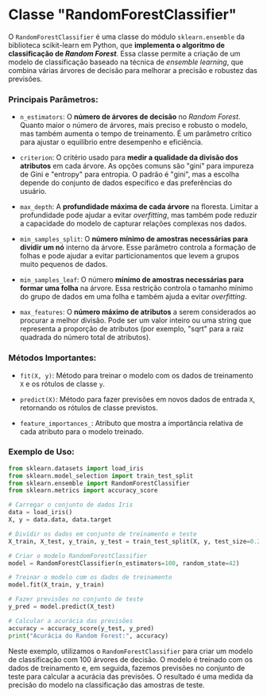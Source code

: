 # Classe "RandomForestClassifier"

O `RandomForestClassifier` é uma classe do módulo `sklearn.ensemble` da biblioteca scikit-learn em Python, que **implementa o algoritmo de classificação de _Random Forest_**. Essa classe permite a criação de um modelo de classificação baseado na técnica de _ensemble learning_, que combina várias árvores de decisão para melhorar a precisão e robustez das previsões.

### **Principais Parâmetros:**

- `n_estimators`: O **número de árvores de decisão** no _Random Forest_. Quanto maior o número de árvores, mais preciso e robusto o modelo, mas também aumenta o tempo de treinamento. É um parâmetro crítico para ajustar o equilíbrio entre desempenho e eficiência.

- `criterion`: O critério usado para **medir a qualidade da divisão dos atributos** em cada árvore. As opções comuns são "gini" para impureza de Gini e "entropy" para entropia. O padrão é "gini", mas a escolha depende do conjunto de dados específico e das preferências do usuário.

- `max_depth`: A **profundidade máxima de cada árvore** na floresta. Limitar a profundidade pode ajudar a evitar _overfitting_, mas também pode reduzir a capacidade do modelo de capturar relações complexas nos dados.

- `min_samples_split`: O **número mínimo de amostras necessárias para dividir um nó** interno da árvore. Esse parâmetro controla a formação de folhas e pode ajudar a evitar particionamentos que levem a grupos muito pequenos de dados.

- `min_samples_leaf`: O número **mínimo de amostras necessárias para formar uma folha** na árvore. Essa restrição controla o tamanho mínimo do grupo de dados em uma folha e também ajuda a evitar _overfitting_.

- `max_features`: O **número máximo de atributos** a serem considerados ao procurar a melhor divisão. Pode ser um valor inteiro ou uma string que representa a proporção de atributos (por exemplo, "sqrt" para a raiz quadrada do número total de atributos).

### **Métodos Importantes:**

- `fit(X, y)`: Método para treinar o modelo com os dados de treinamento `X` e os rótulos de classe `y`.

- `predict(X)`: Método para fazer previsões em novos dados de entrada `X`, retornando os rótulos de classe previstos.

- `feature_importances_`: Atributo que mostra a importância relativa de cada atributo para o modelo treinado.

### **Exemplo de Uso:**

```python
from sklearn.datasets import load_iris
from sklearn.model_selection import train_test_split
from sklearn.ensemble import RandomForestClassifier
from sklearn.metrics import accuracy_score

# Carregar o conjunto de dados Iris
data = load_iris()
X, y = data.data, data.target

# Dividir os dados em conjunto de treinamento e teste
X_train, X_test, y_train, y_test = train_test_split(X, y, test_size=0.2, random_state=42)

# Criar o modelo RandomForestClassifier
model = RandomForestClassifier(n_estimators=100, random_state=42)

# Treinar o modelo com os dados de treinamento
model.fit(X_train, y_train)

# Fazer previsões no conjunto de teste
y_pred = model.predict(X_test)

# Calcular a acurácia das previsões
accuracy = accuracy_score(y_test, y_pred)
print("Acurácia do Random Forest:", accuracy)
```

Neste exemplo, utilizamos o `RandomForestClassifier` para criar um modelo de classificação com 100 árvores de decisão. O modelo é treinado com os dados de treinamento e, em seguida, fazemos previsões no conjunto de teste para calcular a acurácia das previsões. O resultado é uma medida da precisão do modelo na classificação das amostras de teste.
